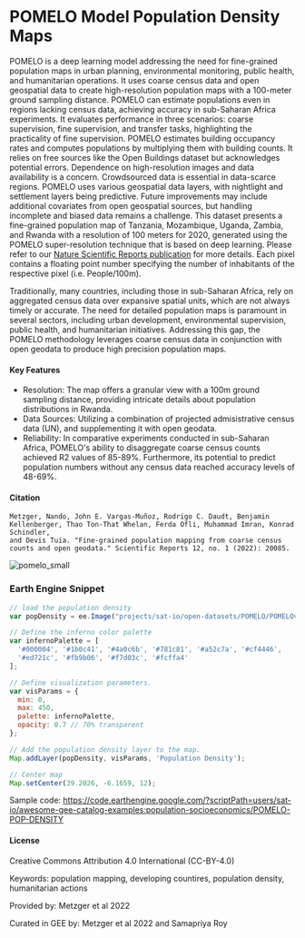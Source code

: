 # POMELO Model Population Density Maps

POMELO is a deep learning model addressing the need for fine-grained population maps in urban planning, environmental monitoring, public health, and humanitarian operations. It uses coarse census data and open geospatial data to create high-resolution population maps with a 100-meter ground sampling distance. POMELO can estimate populations even in regions lacking census data, achieving accuracy in sub-Saharan Africa experiments. It evaluates performance in three scenarios: coarse supervision, fine supervision, and transfer tasks, highlighting the practicality of fine supervision. POMELO estimates building occupancy rates and computes populations by multiplying them with building counts. It relies on free sources like the Open Buildings dataset but acknowledges potential errors. Dependence on high-resolution images and data availability is a concern. Crowdsourced data is essential in data-scarce regions. POMELO uses various geospatial data layers, with nightlight and settlement layers being predictive. Future improvements may include additional covariates from open geospatial sources, but handling incomplete and biased data remains a challenge. This dataset presents a fine-grained population map of Tanzania, Mozambique, Uganda, Zambia, and Rwanda with a resolution of 100 meters for 2020, generated using the POMELO super-resolution technique that is based on deep learning. Please refer to our [Nature Scientific Reports publication](https://www.nature.com/articles/s41598-022-24495-w) for more details. Each pixel contains a floating point number specifying the number of inhabitants of the respective pixel (i.e. People/100m).

Traditionally, many countries, including those in sub-Saharan Africa, rely on aggregated census data over expansive spatial units, which are not always timely or accurate. The need for detailed population maps is paramount in several sectors, including urban development, environmental supervision, public health, and humanitarian initiatives. Addressing this gap, the POMELO methodology leverages coarse census data in conjunction with open geodata to produce high precision population maps.

#### Key Features
- Resolution: The map offers a granular view with a 100m ground sampling distance, providing intricate details about population distributions in Rwanda.
- Data Sources: Utilizing a combination of projected admisistrative census data (UN), and supplementing it with open geodata.
- Reliability: In comparative experiments conducted in sub-Saharan Africa, POMELO's ability to disaggregate coarse census counts achieved R2 values of 85-89%. Furthermore, its potential to predict population numbers without any census data reached accuracy levels of 48-69%.

#### Citation

```
Metzger, Nando, John E. Vargas-Muñoz, Rodrigo C. Daudt, Benjamin Kellenberger, Thao Ton-That Whelan, Ferda Ofli, Muhammad Imran, Konrad Schindler,
and Devis Tuia. "Fine-grained population mapping from coarse census counts and open geodata." Scientific Reports 12, no. 1 (2022): 20085.
```

![pomelo_small](https://github.com/samapriya/awesome-gee-community-datasets/assets/6677629/41cc1651-327b-4aee-84f5-75f630cf5a00)

### Earth Engine Snippet

```js
// load the population density
var popDensity = ee.Image("projects/sat-io/open-datasets/POMELO/POMELOv1");

// Define the inferno color palette
var infernoPalette = [
  '#000004', '#1b0c41', '#4a0c6b', '#781c81', '#a52c7a', '#cf4446',
  '#ed721c', '#fb9b06', '#f7d03c', '#fcffa4'
];

// Define visualization parameters.
var visParams = {
  min: 0,
  max: 450,
  palette: infernoPalette,
  opacity: 0.7 // 70% transparent
};

// Add the population density layer to the map.
Map.addLayer(popDensity, visParams, 'Population Density');

// Center map
Map.setCenter(39.2026, -6.1659, 12);
```

Sample code: https://code.earthengine.google.com/?scriptPath=users/sat-io/awesome-gee-catalog-examples:population-socioeconomics/POMELO-POP-DENSITY

#### License
Creative Commons Attribution 4.0 International (CC-BY-4.0)

Keywords: population mapping, developing countires, population density, humanitarian actions

Provided by: Metzger et al 2022

Curated in GEE by: Metzger et al 2022 and Samapriya Roy
